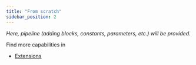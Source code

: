 ```yaml
---
title: "From scratch"
sidebar_position: 2
---
```


*Here, pipeline (adding blocks, constants, parameters, etc.) will be provided.*

Find more capabilities in

* [Extensions](extensions.md)
